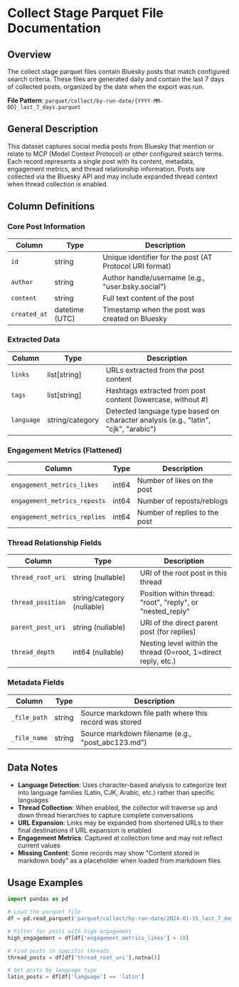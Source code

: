 # Collect Stage Parquet File Documentation

## Overview

The collect stage parquet files contain Bluesky posts that match configured search criteria. These files are generated daily and contain the last 7 days of collected posts, organized by the date when the export was run.

**File Pattern**: `parquet/collect/by-run-date/{YYYY-MM-DD}_last_7_days.parquet`

## General Description

This dataset captures social media posts from Bluesky that mention or relate to MCP (Model Context Protocol) or other configured search terms. Each record represents a single post with its content, metadata, engagement metrics, and thread relationship information. Posts are collected via the Bluesky API and may include expanded thread context when thread collection is enabled.

## Column Definitions

### Core Post Information

| Column | Type | Description |
|--------|------|-------------|
| `id` | string | Unique identifier for the post (AT Protocol URI format) |
| `author` | string | Author handle/username (e.g., "user.bsky.social") |
| `content` | string | Full text content of the post |
| `created_at` | datetime (UTC) | Timestamp when the post was created on Bluesky |

### Extracted Data

| Column | Type | Description |
|--------|------|-------------|
| `links` | list[string] | URLs extracted from the post content |
| `tags` | list[string] | Hashtags extracted from post content (lowercase, without #) |
| `language` | string/category | Detected language type based on character analysis (e.g., "latin", "cjk", "arabic") |

### Engagement Metrics (Flattened)

| Column | Type | Description |
|--------|------|-------------|
| `engagement_metrics_likes` | int64 | Number of likes on the post |
| `engagement_metrics_reposts` | int64 | Number of reposts/reblogs |
| `engagement_metrics_replies` | int64 | Number of replies to the post |

### Thread Relationship Fields

| Column | Type | Description |
|--------|------|-------------|
| `thread_root_uri` | string (nullable) | URI of the root post in this thread |
| `thread_position` | string/category (nullable) | Position within thread: "root", "reply", or "nested_reply" |
| `parent_post_uri` | string (nullable) | URI of the direct parent post (for replies) |
| `thread_depth` | int64 (nullable) | Nesting level within the thread (0=root, 1=direct reply, etc.) |

### Metadata Fields

| Column | Type | Description |
|--------|------|-------------|
| `_file_path` | string | Source markdown file path where this record was stored |
| `_file_name` | string | Source markdown filename (e.g., "post_abc123.md") |

## Data Notes

- **Language Detection**: Uses character-based analysis to categorize text into language families (Latin, CJK, Arabic, etc.) rather than specific languages
- **Thread Collection**: When enabled, the collector will traverse up and down thread hierarchies to capture complete conversations
- **URL Expansion**: Links may be expanded from shortened URLs to their final destinations if URL expansion is enabled
- **Engagement Metrics**: Captured at collection time and may not reflect current values
- **Missing Content**: Some records may show "Content stored in markdown body" as a placeholder when loaded from markdown files

## Usage Examples

```python
import pandas as pd

# Load the parquet file
df = pd.read_parquet('parquet/collect/by-run-date/2024-01-15_last_7_days.parquet')

# Filter for posts with high engagement
high_engagement = df[df['engagement_metrics_likes'] > 10]

# Find posts in specific threads
thread_posts = df[df['thread_root_uri'].notna()]

# Get posts by language type
latin_posts = df[df['language'] == 'latin']
```